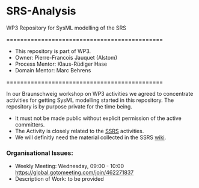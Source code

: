SRS-Analysis
============

WP3 Repository for SysML modelling of the SRS

=============================================

* This repository is part of WP3.
* Owner: Pierre-Francois Jauquet (Alstom)
* Process Mentor: Klaus-Rüdiger Hase
* Domain Mentor: Marc Behrens

=============================================

In our Braunschweig workshop on WP3 activities we agreed to concentrate activities for getting SysML modelling started in this repository.
The repository is by purpose private for the time being.
* It must not be made public without explicit permission of the active committers.
* The Activity is closely related to the [SSRS](https://github.com/openETCS/SSRS) activities.
* We will definitly need the material collected in the SSRS [wiki](https://github.com/openETCS/SSRS/wiki).


### Organisational Issues:
* Weekly Meeting: Wednesday, 09:00 - 10:00 https://global.gotomeeting.com/join/462271837
* Description of Work: to be provided

